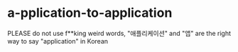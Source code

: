 # a-pplication-to-application
PLEASE do not use f**king weird words, "애플리케이션" and "앱" are the right way to say "application" in Korean
